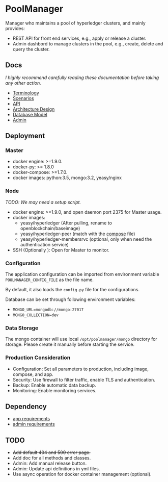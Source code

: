 # PoolManager

Manager who maintains a pool of hyperledger clusters, and mainly provides:

 * REST API for front end services, e.g., apply or release a cluster.
 * Admin dashbord to manage clusters in the pool, e.g., create,
 delete and query the cluster.

## Docs
*I highly recommend carefully reading these documentation before taking any
other action.*

* [Terminology](docs/terminology.md)
* [Scenarios](docs/scenario.md)
* [API](docs/api.md)
* [Architecture Design](docs/arch.md)
* [Database Model](docs/db.md)
* [Admin](docs/admin.md)

## Deployment

### Master
* docker engine: >=1.9.0.
* docker-py: >= 1.8.0
* docker-compose: >=1.7.0.
* docker images: python:3.5, mongo:3.2, yeasy/nginx

### Node

*TODO: We may need a setup script.*

* docker engine: >=1.9.0, and open daemon port 2375 for Master usage.
* docker images:
    - yeasy/hyperledger (After pulling, rename to openblockchain/baseimage)
    - yeasy/hyperledger-peer (match with the [compose](admin/common/compose-defaults.yml) file)
    - yeasy/hyperledger-membersrvc (optional, only when need the authentication service)
* SSH (Optionally ): Open for Master to monitor.

### Configuration
The application configuration can be imported from environment variable `POOLMANAGER_CONFIG_FILE` as
the file name.

By default, it also loads the `config.py` file for the configurations.

Database can be set through following environment variables:

* `MONGO_URL=mongodb://mongo:27017`
* `MONGO_COLLECTION=dev`

### Data Storage
The mongo container will use local `/opt/poolmanager/mongo` directory for
storage. Please create it manually before starting the service.

### Production Consideration

* Configuration: Set all parameters to production, including image, compose,
and app.
* Security: Use firewall to filter traffic, enable TLS and authentication.
* Backup: Enable automatic data backup.
* Monitoring: Enable monitoring services.

## Dependency

* [app requirements](app/requirements.txt)
* [admin requirements](admin/requirements.txt)


## TODO
* ~~Add default 404 and 500 error page.~~
* Add doc for all methods and classes.
* Admin: Add manual release button.
* Admin: Update api definitions in yml files.
* Use async operation for docker container management (optional).
